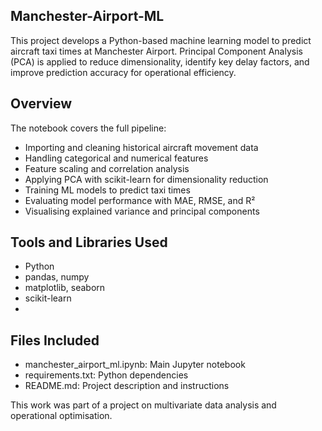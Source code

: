 ##  Manchester-Airport-ML

This project develops a Python-based machine learning model to predict aircraft taxi times at Manchester Airport. Principal Component Analysis (PCA) is applied to reduce dimensionality, identify key delay factors, and improve prediction accuracy for operational efficiency.

## Overview
The notebook covers the full pipeline:
- Importing and cleaning historical aircraft movement data
- Handling categorical and numerical features
- Feature scaling and correlation analysis
- Applying PCA with scikit-learn for dimensionality reduction
- Training ML models to predict taxi times
- Evaluating model performance with MAE, RMSE, and R²
- Visualising explained variance and principal components
  
## Tools and Libraries Used

- Python
- pandas, numpy
- matplotlib, seaborn
- scikit-learn
- 
## Files Included
- manchester_airport_ml.ipynb: Main Jupyter notebook
- requirements.txt: Python dependencies
- README.md: Project description and instructions

This work was part of a project on multivariate data analysis and operational optimisation.
